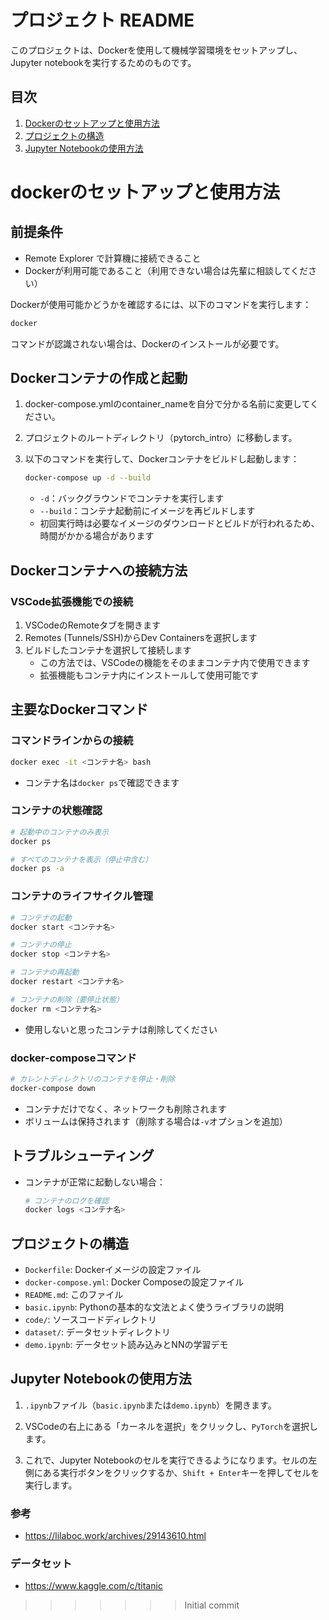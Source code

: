 
# プロジェクト README

このプロジェクトは、Dockerを使用して機械学習環境をセットアップし、Jupyter notebookを実行するためのものです。

## 目次
1. [Dockerのセットアップと使用方法](#dockerのセットアップと使用方法)
2. [プロジェクトの構造](#プロジェクトの構造)
3. [Jupyter Notebookの使用方法](#jupyter-notebookの使用方法)


# dockerのセットアップと使用方法

## 前提条件

- Remote Explorer で計算機に接続できること
- Dockerが利用可能であること（利用できない場合は先輩に相談してください）

Dockerが使用可能かどうかを確認するには、以下のコマンドを実行します：
```bash
docker
```
コマンドが認識されない場合は、Dockerのインストールが必要です。

## Dockerコンテナの作成と起動
1. docker-compose.ymlのcontainer_nameを自分で分かる名前に変更してください。

2. プロジェクトのルートディレクトリ（pytorch_intro）に移動します。

3. 以下のコマンドを実行して、Dockerコンテナをビルドし起動します：
   ```bash
   docker-compose up -d --build
   ```
   - `-d`：バックグラウンドでコンテナを実行します
   - `--build`：コンテナ起動前にイメージを再ビルドします
   - 初回実行時は必要なイメージのダウンロードとビルドが行われるため、時間がかかる場合があります

## Dockerコンテナへの接続方法

### VSCode拡張機能での接続
1. VSCodeのRemoteタブを開きます
2. Remotes (Tunnels/SSH)からDev Containersを選択します
3. ビルドしたコンテナを選択して接続します
   - この方法では、VSCodeの機能をそのままコンテナ内で使用できます
   - 拡張機能もコンテナ内にインストールして使用可能です

## 主要なDockerコマンド

### コマンドラインからの接続
```bash
docker exec -it <コンテナ名> bash
```
- コンテナ名は`docker ps`で確認できます

### コンテナの状態確認
```bash
# 起動中のコンテナのみ表示
docker ps

# すべてのコンテナを表示（停止中含む）
docker ps -a
```

### コンテナのライフサイクル管理
```bash
# コンテナの起動
docker start <コンテナ名>

# コンテナの停止
docker stop <コンテナ名>

# コンテナの再起動
docker restart <コンテナ名>

# コンテナの削除（要停止状態）
docker rm <コンテナ名>
```
- 使用しないと思ったコンテナは削除してください

### docker-composeコマンド
```bash
# カレントディレクトリのコンテナを停止・削除
docker-compose down
```
- コンテナだけでなく、ネットワークも削除されます
- ボリュームは保持されます（削除する場合は`-v`オプションを追加）

## トラブルシューティング

- コンテナが正常に起動しない場合：
   ```bash
   # コンテナのログを確認
   docker logs <コンテナ名>
   ```

## プロジェクトの構造

- `Dockerfile`: Dockerイメージの設定ファイル
- `docker-compose.yml`: Docker Composeの設定ファイル
- `README.md`: このファイル
- `basic.ipynb`: Pythonの基本的な文法とよく使うライブラリの説明
- `code/`: ソースコードディレクトリ
- `dataset/`: データセットディレクトリ
- `demo.ipynb`: データセット読み込みとNNの学習デモ


## Jupyter Notebookの使用方法


1. `.ipynb`ファイル（`basic.ipynb`または`demo.ipynb`）を開きます。

2. VSCodeの右上にある「カーネルを選択」をクリックし、`PyTorch`を選択します。

3. これで、Jupyter Notebookのセルを実行できるようになります。セルの左側にある実行ボタンをクリックするか、`Shift + Enter`キーを押してセルを実行します。

### 参考
- https://lilaboc.work/archives/29143610.html

### データセット
- https://www.kaggle.com/c/titanic
>>>>>>> Initial commit
